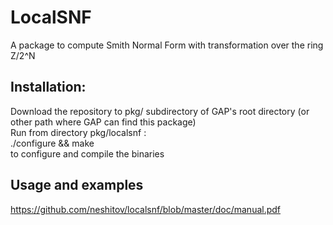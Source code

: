 # LocalSNF

A package to compute Smith Normal Form with transformation over the ring Z/2^N

## Installation:
Download the repository to pkg/ subdirectory of GAP's root directory (or other path where GAP can find this package)<br>
Run from directory pkg/localsnf :<br>
./configure && make <br>
to configure and compile the binaries

## Usage and examples 
https://github.com/neshitov/localsnf/blob/master/doc/manual.pdf

